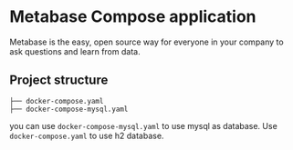 # Metabase Compose application

Metabase is the easy, open source way for everyone in your company to ask questions and learn from data.

## Project structure

```text
├── docker-compose.yaml
├── docker-compose-mysql.yaml
```

you can use `docker-compose-mysql.yaml` to use mysql as database. Use `docker-compose.yaml` to use h2 database.
